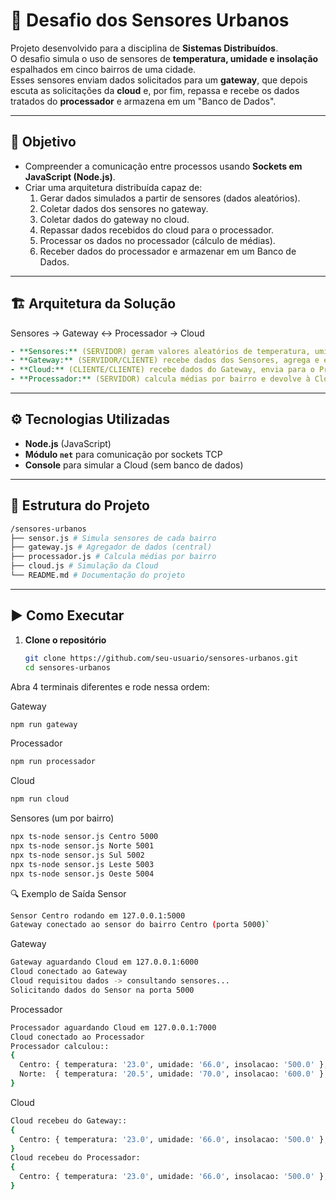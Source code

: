 # 🌆 Desafio dos Sensores Urbanos

Projeto desenvolvido para a disciplina de **Sistemas Distribuídos**.  
O desafio simula o uso de sensores de **temperatura, umidade e insolação** espalhados em cinco bairros de uma cidade.  
Esses sensores enviam dados solicitados para um **gateway**, que depois escuta as solicitações da **cloud** e, por fim, repassa e recebe os dados tratados do **processador** e armazena em um "Banco de Dados".

---

## 📌 Objetivo
- Compreender a comunicação entre processos usando **Sockets em JavaScript (Node.js)**.  
- Criar uma arquitetura distribuída capaz de:
  1. Gerar dados simulados a partir de sensores (dados aleatórios).  
  2. Coletar dados dos sensores no gateway.
  3. Coletar dados do gateway no cloud.
  4. Repassar dados recebidos do cloud para o processador.
  5. Processar os dados no processador (cálculo de médias).  
  6. Receber dados do processador e armazenar em um Banco de Dados.

---

## 🏗️ Arquitetura da Solução

Sensores → Gateway ↔ Processador → Cloud

```yaml
- **Sensores:** (SERVIDOR) geram valores aleatórios de temperatura, umidade e insolação.  
- **Gateway:** (SERVIDOR/CLIENTE) recebe dados dos Sensores, agrega e envia ao cloud quando solicitado.    
- **Cloud:** (CLIENTE/CLIENTE) recebe dados do Gateway, envia para o Processador, e recebe os dados tratados do processador
- **Processador:** (SERVIDOR) calcula médias por bairro e devolve à Cloud.
```

---

## ⚙️ Tecnologias Utilizadas
- **Node.js** (JavaScript)  
- **Módulo `net`** para comunicação por sockets TCP  
- **Console** para simular a Cloud (sem banco de dados)  

---

## 📂 Estrutura do Projeto

```bash
/sensores-urbanos
├── sensor.js # Simula sensores de cada bairro
├── gateway.js # Agregador de dados (central)
├── processador.js # Calcula médias por bairro
├── cloud.js # Simulação da Cloud
└── README.md # Documentação do projeto
```

---

## ▶️ Como Executar

1. **Clone o repositório**  
   ```bash
   git clone https://github.com/seu-usuario/sensores-urbanos.git
   cd sensores-urbanos
   ```
Abra 4 terminais diferentes e rode nessa ordem:

Gateway

```bash
npm run gateway
```

Processador
```bash
npm run processador
```

Cloud
```bash
npm run cloud
```

Sensores (um por bairro)
```bash
npx ts-node sensor.js Centro 5000
npx ts-node sensor.js Norte 5001
npx ts-node sensor.js Sul 5002
npx ts-node sensor.js Leste 5003
npx ts-node sensor.js Oeste 5004
```

🔍 Exemplo de Saída
Sensor
```bash
Sensor Centro rodando em 127.0.0.1:5000
Gateway conectado ao sensor do bairro Centro (porta 5000)`
```

Gateway
```bash
Gateway aguardando Cloud em 127.0.0.1:6000
Cloud conectado ao Gateway
Cloud requisitou dados -> consultando sensores...
Solicitando dados do Sensor na porta 5000
```

Processador
```bash
Processador aguardando Cloud em 127.0.0.1:7000
Cloud conectado ao Processador
Processador calculou::
{
  Centro: { temperatura: '23.0', umidade: '66.0', insolacao: '500.0' },
  Norte:  { temperatura: '20.5', umidade: '70.0', insolacao: '600.0' }
}
```

Cloud
```bash
Cloud recebeu do Gateway::
{
  Centro: { temperatura: '23.0', umidade: '66.0', insolacao: '500.0' },
}
Cloud recebeu do Processador:
{
  Centro: { temperatura: '23.0', umidade: '66.0', insolacao: '500.0' },
}
```
